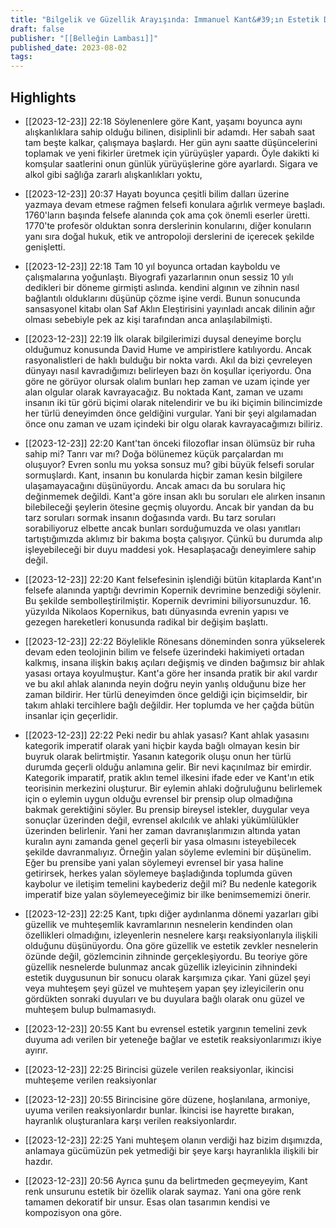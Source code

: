 ```yaml
---
title: "Bilgelik ve Güzellik Arayışında: Immanuel Kant&#39;ın Estetik Dünyasına Yolculuk"
draft: false
publisher: "[[Belleğin Lambası]]"
published_date: 2023-08-02
tags:
---
```



## Highlights
* [[2023-12-23]] 22:18  Söylenenlere göre Kant, yaşamı boyunca aynı alışkanlıklara sahip olduğu bilinen, disiplinli bir adamdı. Her sabah saat tam beşte kalkar, çalışmaya başlardı. Her gün aynı saatte düşüncelerini toplamak ve yeni fikirler üretmek için yürüyüşler yapardı. Öyle dakikti ki komşular saatlerini onun günlük yürüyüşlerine göre ayarlardı. Sigara ve alkol gibi sağlığa zararlı alışkanlıkları yoktu,

* [[2023-12-23]] 20:37  Hayatı boyunca çeşitli bilim dalları üzerine yazmaya devam etmese rağmen felsefi konulara ağırlık vermeye başladı. 1760'ların başında felsefe alanında çok ama çok önemli eserler üretti. 1770'te profesör olduktan sonra derslerinin konularını, diğer konuların yanı sıra doğal hukuk, etik ve antropoloji derslerini de içerecek şekilde genişletti.

* [[2023-12-23]] 22:18  Tam 10 yıl boyunca ortadan kayboldu ve çalışmalarına yoğunlaştı. Biyografi yazarlarının onun sessiz 10 yılı dedikleri bir döneme girmişti aslında. kendini algının ve zihnin nasıl bağlantılı olduklarını düşünüp çözme işine verdi. Bunun sonucunda sansasyonel kitabı olan Saf Aklın Eleştirisini yayınladı ancak dilinin ağır olması sebebiyle pek az kişi tarafından anca anlaşılabilmişti.

* [[2023-12-23]] 22:19  İlk olarak bilgilerimizi duysal deneyime borçlu olduğumuz konusunda David Hume ve ampiristlere katılıyordu. Ancak rasyonalistleri de haklı bulduğu bir nokta vardı. Akıl da bizi çevreleyen dünyayı nasıl kavradığımızı belirleyen bazı ön koşullar içeriyordu. Ona göre ne görüyor olursak olalım bunları hep zaman ve uzam içinde yer alan olgular olarak kavrayacağız. Bu noktada Kant, zaman ve uzamı insanın iki tür görü biçimi olarak nitelendirir ve bu iki biçimin bilincimizde her türlü deneyimden önce geldiğini vurgular. Yani bir şeyi algılamadan önce onu zaman ve uzam içindeki bir olgu olarak kavrayacağımızı biliriz.

* [[2023-12-23]] 22:20  Kant'tan önceki filozoflar insan ölümsüz bir ruha sahip mi? Tanrı var mı? Doğa bölünemez küçük parçalardan mı oluşuyor? Evren sonlu mu yoksa sonsuz mu? gibi büyük felsefi sorular sormuşlardı. Kant, insanın bu konularda hiçbir zaman kesin bilgilere ulaşamayacağını düşünüyordu. Ancak amacı da bu sorulara hiç değinmemek değildi. Kant'a göre insan aklı bu soruları ele alırken insanın bilebileceği şeylerin ötesine geçmiş oluyordu. Ancak bir yandan da bu tarz soruları sormak insanın doğasında vardı. Bu tarz soruları sorabiliyoruz elbette ancak bunları sorduğumuzda ve olası yanıtları tartıştığımızda aklımız bir bakıma boşta çalışıyor. Çünkü bu durumda alıp işleyebileceği bir duyu maddesi yok. Hesaplaşacağı deneyimlere sahip değil.

* [[2023-12-23]] 22:20  Kant felsefesinin işlendiği bütün kitaplarda Kant'ın felsefe alanında yaptığı devrimin Kopernik devrimine benzediği söylenir. Bu şekilde sembolleştirilmiştir. Kopernik devrimini biliyorsunuzdur. 16. yüzyılda Nikolaos Kopernikus, batı dünyasında evrenin yapısı ve gezegen hareketleri konusunda radikal bir değişim başlattı.

* [[2023-12-23]] 22:22  Böylelikle Rönesans döneminden sonra yükselerek devam eden teolojinin bilim ve felsefe üzerindeki hakimiyeti ortadan kalkmış, insana ilişkin bakış açıları değişmiş ve dinden bağımsız bir ahlak yasası ortaya koyulmuştur. Kant'a göre her insanda pratik bir akıl vardır ve bu akıl ahlak alanında neyin doğru neyin yanlış olduğunu bize her zaman bildirir. Her türlü deneyimden önce geldiği için biçimseldir, bir takım ahlaki tercihlere bağlı değildir. Her toplumda ve her çağda bütün insanlar için geçerlidir.

* [[2023-12-23]] 22:22  Peki nedir bu ahlak yasası? Kant ahlak yasasını kategorik imperatif olarak yani hiçbir kayda bağlı olmayan kesin bir buyruk olarak belirtmiştir. Yasanın kategorik oluşu onun her türlü durumda geçerli olduğu anlamına gelir. Bir nevi kaçınılmaz bir emirdir. Kategorik imparatif, pratik aklın temel ilkesini ifade eder ve Kant'ın etik teorisinin merkezini oluşturur. Bir eylemin ahlaki doğruluğunu belirlemek için o eylemin uygun olduğu evrensel bir prensip olup olmadığına bakmak gerektiğini söyler. Bu prensip bireysel istekler, duygular veya sonuçlar üzerinden değil, evrensel akılcılık ve ahlaki yükümlülükler üzerinden belirlenir. Yani her zaman davranışlarımızın altında yatan kuralın aynı zamanda genel geçerli bir yasa olmasını isteyebilecek şekilde davranmalıyız. Örneğin yalan söyleme evlemini bir düşünelim. Eğer bu prensibe yani yalan söylemeyi evrensel bir yasa haline getirirsek, herkes yalan söylemeye başladığında toplumda güven kaybolur ve iletişim temelini kaybederiz değil mi? Bu nedenle kategorik imperatif bize yalan söylemeyeceğimiz bir ilke benimsememizi önerir.

* [[2023-12-23]] 22:25  Kant, tıpkı diğer aydınlanma dönemi yazarları gibi güzellik ve muhteşemlik kavramlarının nesnelerin kendinden olan özellikleri olmadığını, izleyenlerin nesnelere karşı reaksiyonlarıyla ilişkili olduğunu düşünüyordu. Ona göre güzellik ve estetik zevkler nesnelerin özünde değil, gözlemcinin zihninde gerçekleşiyordu. Bu teoriye göre güzellik nesnelerde bulunmaz ancak güzellik izleyicinin zihnindeki estetik duygusunun bir sonucu olarak karşımıza çıkar. Yani güzel şeyi veya muhteşem şeyi güzel ve muhteşem yapan şey izleyicilerin onu gördükten sonraki duyuları ve bu duyulara bağlı olarak onu güzel ve muhteşem bulup bulmamasıydı.

* [[2023-12-23]] 20:55  Kant bu evrensel estetik yargının temelini zevk duyuma adı verilen bir yeteneğe bağlar ve estetik reaksiyonlarımızı ikiye ayırır.

* [[2023-12-23]] 22:25  Birincisi güzele verilen reaksiyonlar, ikincisi muhteşeme verilen reaksiyonlar

* [[2023-12-23]] 20:55  Birincisine göre düzene, hoşlanılana, armoniye, uyuma verilen reaksiyonlardır bunlar. İkincisi ise hayrette bırakan, hayranlık oluşturanlara karşı verilen reaksiyonlardır.

* [[2023-12-23]] 22:25  Yani muhteşem olanın verdiği haz bizim dışımızda, anlamaya gücümüzün pek yetmediği bir şeye karşı hayranlıkla ilişkili bir hazdır.

* [[2023-12-23]] 20:56  Ayrıca şunu da belirtmeden geçmeyeyim, Kant renk unsurunu estetik bir özellik olarak saymaz. Yani ona göre renk tamamen dekoratif bir unsur. Esas olan tasarımın kendisi ve kompozisyon ona göre.

